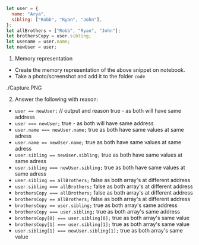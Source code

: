 ```js
let user = {
  name: "Arya",
  sibling: ["Robb", "Ryan", "John"],
};
let allBrothers = ["Robb", "Ryan", "John"];
let brothersCopy = user.sibling;
let usename = user.name;
let newUser = user;
```

1. Memory representation

- Create the memory representation of the above snippet on notebook.
- Take a photo/screenshot and add it to the folder `code`

<!-- To add this image here use ![name](./hello.jpg) -->

./Capture.PNG

2. Answer the following with reason:

- `user == newUser;` // output and reason true - as both will have same address
- `user === newUser;` true - as both will have same address
- `user.name === newUser.name;` true as both have same values at same adress
- `user.name == newUser.name;` true as both have same values at same adress
- `user.sibling == newUser.sibling;` true as both have same values at same adress
- `user.sibling === newUser.sibling;` true as both have same values at same adress
- `user.sibling == allBrothers;` false as both array's at different address
- `user.sibling === allBrothers;` false as both array's at different address
- `brothersCopy === allBrothers;` false as both array's at different address
- `brothersCopy == allBrothers;` false as both array's at different address
- `brothersCopy == user.sibling;` true as both array's same address
- `brothersCopy === user.sibling;` true as both array's same address
- `brothersCopy[0] === user.sibling[0];` true as both array's same value
- `brothersCopy[1] === user.sibling[1];` true as both array's same value
- `user.sibling[1] === newUser.sibling[1];` true as both array's same value
